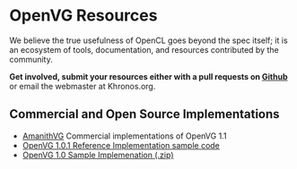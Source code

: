 # OpenVG Resources

We believe the true usefulness of OpenCL goes beyond the spec itself; it is an ecosystem of tools, documentation, and resources contributed by the community.

**Get involved, submit your resources either with a pull requests on [Github](https://github.com/KhronosGroup/Khronosdotorg/blob/master/api/openvg/resources.md)** or email the webmaster at Khronos.org.

## Commercial and Open Source Implementations
* [AmanithVG](http://www.amanithvg.com) Commercial implementations of OpenVG 1.1
* [OpenVG 1.0.1 Reference Implementation sample code](http://read.pudn.com/downloads159/sourcecode/graph/713580/ri_package_1.1/samples/tiger/main.c__.htm)
* [OpenVG 1.0 Sample Implemenation (.zip)](https://www.khronos.org/registry/OpenVG/ri/openvg-1.1-ri.zip)
